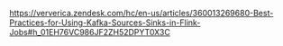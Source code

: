 https://ververica.zendesk.com/hc/en-us/articles/360013269680-Best-Practices-for-Using-Kafka-Sources-Sinks-in-Flink-Jobs#h_01EH76VC986JF2ZH52DPYT0X3C
